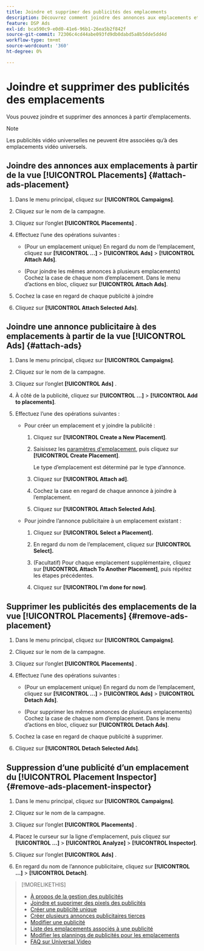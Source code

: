 ```yaml
---
title: Joindre et supprimer des publicités des emplacements
description: Découvrez comment joindre des annonces aux emplacements et supprimer des annonces des emplacements.
feature: DSP Ads
exl-id: bca590c9-e0d0-41e6-96b1-26ea5b2f842f
source-git-commit: 72306c4cd44abe093fd9db0dabd5a8b5dde5dd4d
workflow-type: tm+mt
source-wordcount: '360'
ht-degree: 0%

---
```


# Joindre et supprimer des publicités des emplacements

Vous pouvez joindre et supprimer des annonces à partir d’emplacements.

>[!NOTE]
>
>Les publicités vidéo universelles ne peuvent être associées qu’à des emplacements vidéo universels.

## Joindre des annonces aux emplacements à partir de la vue [!UICONTROL Placements] {#attach-ads-placement}

1. Dans le menu principal, cliquez sur **[!UICONTROL Campaigns]**.

1. Cliquez sur le nom de la campagne.

1. Cliquez sur l’onglet **[!UICONTROL Placements]** .

1. Effectuez l’une des opérations suivantes :

   * (Pour un emplacement unique) En regard du nom de l’emplacement, cliquez sur **[!UICONTROL ...]** > **[!UICONTROL Ads]** > **[!UICONTROL Attach Ads]**.

   * (Pour joindre les mêmes annonces à plusieurs emplacements) Cochez la case de chaque nom d’emplacement. Dans le menu d’actions en bloc, cliquez sur **[!UICONTROL Attach Ads]**.

1. Cochez la case en regard de chaque publicité à joindre

1. Cliquez sur **[!UICONTROL Attach Selected Ads]**.

## Joindre une annonce publicitaire à des emplacements à partir de la vue [!UICONTROL Ads] {#attach-ads}

1. Dans le menu principal, cliquez sur **[!UICONTROL Campaigns]**.

1. Cliquez sur le nom de la campagne.

1. Cliquez sur l’onglet **[!UICONTROL Ads]** .

1. À côté de la publicité, cliquez sur **[!UICONTROL ...]** > **[!UICONTROL Add to placements]**.

1. Effectuez l’une des opérations suivantes :

   * Pour créer un emplacement et y joindre la publicité :

      1. Cliquez sur **[!UICONTROL Create a New Placement]**.

      1. Saisissez les [paramètres d&#39;emplacement](/help/dsp/campaign-management/placements/placement-settings.md), puis cliquez sur **[!UICONTROL Create Placement]**.

         Le type d’emplacement est déterminé par le type d’annonce.

      1. Cliquez sur **[!UICONTROL Attach ad]**.

      1. Cochez la case en regard de chaque annonce à joindre à l’emplacement.

      1. Cliquez sur **[!UICONTROL Attach Selected Ads]**.

   * Pour joindre l’annonce publicitaire à un emplacement existant :

      1. Cliquez sur **[!UICONTROL Select a Placement].**

      1. En regard du nom de l’emplacement, cliquez sur **[!UICONTROL Select].**

      1. (Facultatif) Pour chaque emplacement supplémentaire, cliquez sur **[!UICONTROL Attach To Another Placement]**, puis répétez les étapes précédentes.

      1. Cliquez sur **[!UICONTROL I'm done for now]**.

## Supprimer les publicités des emplacements de la vue [!UICONTROL Placements] {#remove-ads-placement}

1. Dans le menu principal, cliquez sur **[!UICONTROL Campaigns]**.

1. Cliquez sur le nom de la campagne.

1. Cliquez sur l’onglet **[!UICONTROL Placements]** .

1. Effectuez l’une des opérations suivantes :

   * (Pour un emplacement unique) En regard du nom de l’emplacement, cliquez sur **[!UICONTROL ...]** > **[!UICONTROL Ads]** > **[!UICONTROL Detach Ads]**.

   * (Pour supprimer les mêmes annonces de plusieurs emplacements) Cochez la case de chaque nom d’emplacement. Dans le menu d’actions en bloc, cliquez sur **[!UICONTROL Detach Ads]**.

1. Cochez la case en regard de chaque publicité à supprimer.

1. Cliquez sur **[!UICONTROL Detach Selected Ads]**.

## Suppression d’une publicité d’un emplacement du [!UICONTROL Placement Inspector] {#remove-ads-placement-inspector}

1. Dans le menu principal, cliquez sur **[!UICONTROL Campaigns]**.

1. Cliquez sur le nom de la campagne.

1. Cliquez sur l’onglet **[!UICONTROL Placements]** .

1. Placez le curseur sur la ligne d&#39;emplacement, puis cliquez sur **[!UICONTROL ...]** > **[!UICONTROL Analyze]** > **[!UICONTROL Inspector]**.

1. Cliquez sur l’onglet **[!UICONTROL Ads]** .

1. En regard du nom de l’annonce publicitaire, cliquez sur **[!UICONTROL ...]** > **[!UICONTROL Detach]**.

>[!MORELIKETHIS]
>
>* [À propos de la gestion des publicités](ad-about.md)
>* [Joindre et supprimer des pixels des publicités](ad-pixel-attach-detach.md)
>* [Créer une publicité unique](ad-create.md)
>* [Créer plusieurs annonces publicitaires tierces](ad-create-multiple.md)
>* [Modifier une publicité](ad-edit.md)
>* [Liste des emplacements associés à une publicité](ad-list-placements.md)
>* [Modifier les plannings de publicités pour les emplacements](/help/dsp/campaign-management/placements/placement-edit-ad-schedule.md)
>* [FAQ sur Universal Video](/help/dsp/campaign-management/faq-universal-video.md)
